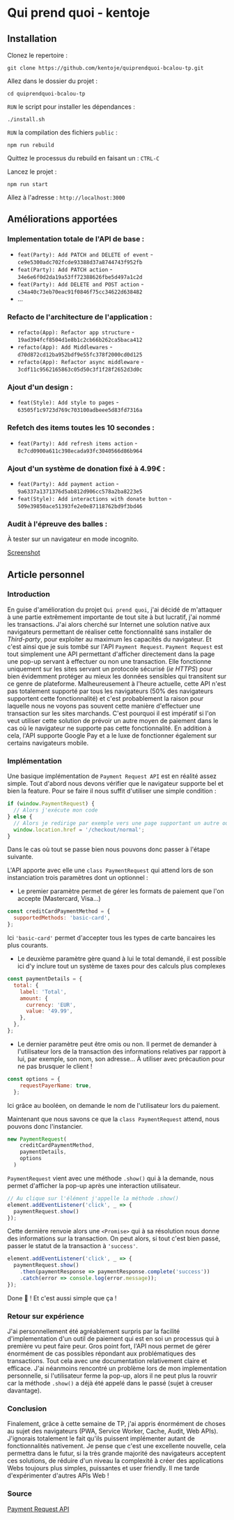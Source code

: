 # Qui prend quoi - kentoje

## Installation

Clonez le repertoire :
```shell
git clone https://github.com/kentoje/quiprendquoi-bcalou-tp.git
```

Allez dans le dossier du projet :
```shell
cd quiprendquoi-bcalou-tp
```

```RUN``` le script pour installer les dépendances :
```shell
./install.sh
```

```RUN``` la compilation des fichiers ```public``` :
```shell
npm run rebuild
```

Quittez le processus du rebuild en faisant un :
`CTRL-C`

Lancez le projet :
```shell
npm run start
```

Allez à l'adresse :
`http://localhost:3000`

## Améliorations apportées

### Implementation totale de l'API de base :
- `feat(Party): Add PATCH and DELETE of event` - `ce9e5300adc702fcde93388d37a8744743f952fb`
- `feat(Party): Add PATCH action` - `34e6e6f0d2da19a53ff72388626fbe5d497a1c2d`
- `feat(Party): Add DELETE and POST action` - `c34a40c73eb70eac91f0846f75cc34622d638482`
- ...

### Refacto de l'architecture de l'application :
- `refacto(App): Refactor app structure` - `19ad394fcf8504d1e8b1c2cb66b262ca5baca412`
- `refacto(App): Add Middlewares` - `d70d872cd12ba952bdf9e55fc378f2000cd0d125`
- `refacto(App): Refactor async middleware` - `3cdf11c9562165863c05d50c3f1f28f2652d3d0c`

### Ajout d'un design :
- `feat(Style): Add style to pages` - `63505f1c9723d769c703100adbeee5d83fd7316a`

### Refetch des items toutes les 10 secondes :
- `feat(Party): Add refresh items action` - `8c7cd0900a611c398ecada93fc3040566d86b964`

### Ajout d'un système de donation fixé à 4.99€ :
- `feat(Party): Add payment action` - `9a6337a1371376d5ab812d906cc578a2ba8223e5`
- `feat(Style): Add interactions with donate button` - `509e39850ace51393fe2e0e87118762bd9f3bd46`

### Audit à l'épreuve des balles :
À tester sur un navigateur en mode incognito.

[Screenshot](https://imgur.com/a/P4XzseZ)


## Article personnel

### Introduction
En guise d'amélioration du projet `Qui prend quoi`, j'ai décidé de m'attaquer à une partie extrêmement importante de tout site à but lucratif, j'ai nommé les transactions. J'ai alors cherché sur Internet une solution native aux navigateurs permettant de réaliser cette fonctionnalité sans installer de *Third-party*, pour exploiter au maximum les capacités du navigateur. Et c'est ainsi que je suis tombé sur l'API `Payment Request`.
`Payment Request` est tout simplement une API permettant d'afficher directement dans la page une pop-up servant à effectuer ou non une transaction. Elle fonctionne uniquement sur les sites servant un protocole sécurisé (*ie HTTPS*) pour bien évidemment protéger au mieux les données sensibles qui transitent sur ce genre de plateforme. Malheureusement à l'heure actuelle, cette API n'est pas totalement supporté par tous les navigateurs (50% des navigateurs supportent cette fonctionnalité) et c'est probablement la raison pour laquelle nous ne voyons pas souvent cette manière d'effectuer une transaction sur les sites marchands. C'est pourquoi il est impératif si l'on veut utiliser cette solution de prévoir un autre moyen de paiement dans le cas où le navigateur ne supporte pas cette fonctionnalité. En addition à cela, l'API supporte Google Pay et a le luxe de fonctionner également sur certains navigateurs mobile.

### Implémentation
Une basique implémentation de `Payment Request API` est en réalité assez simple. Tout d'abord nous devons vérifier que le navigateur supporte bel et bien la feature. Pour se faire il nous suffit d'utiliser une simple condition :

```javascript
if (window.PaymentRequest) {
  // Alors j'exécute mon code 
} else {
  // Alors je redirige par exemple vers une page supportant un autre outil
  window.location.href = '/checkout/normal';
}
``` 

Dans le cas où tout se passe bien nous pouvons donc passer à l'étape suivante.

L'API apporte avec elle une `class PaymentRequest` qui attend lors de son instanciation trois paramètres dont un optionnel :
- Le premier paramètre permet de gérer les formats de paiement que l'on accepte (Mastercard, Visa...)

```javascript
const creditCardPaymentMethod = {
  supportedMethods: 'basic-card',
};
```
Ici `'basic-card'` permet d'accepter tous les types de carte bancaires les plus courants.


- Le deuxième paramètre gère quand à lui le total demandé, il est possible ici d'y inclure tout un système de taxes pour des calculs plus complexes

```javascript
const paymentDetails = {
  total: {
    label: 'Total',
    amount: {
      currency: 'EUR',
      value: '49.99',
    },
  },
};
```


- Le dernier paramètre peut être omis ou non. Il permet de demander à l'utilisateur lors de la transaction des informations relatives par rapport à lui, par exemple, son nom, son adresse... À utiliser avec précaution pour ne pas brusquer le client !

```javascript
const options = {
    requestPayerName: true,
  };
```

Ici grâce au booléen, on demande le nom de l'utilisateur lors du paiement.


Maintenant que nous savons ce que la `class PaymentRequest` attend, nous pouvons donc l'instancier.

```javascript
new PaymentRequest(
    creditCardPaymentMethod,
    paymentDetails,
    options
  )
```

`PaymentRequest` vient avec une méthode `.show()` qui à la demande, nous permet d'afficher la pop-up après une interaction utilisateur.

```javascript
// Au clique sur l'élément j'appelle la méthode .show()
element.addEventListener('click', _ => {
  paymentRequest.show()
});
```


Cette dernière renvoie alors une `<Promise>` qui à sa résolution nous donne des informations sur la transaction. On peut alors, si tout c'est bien passé, passer le statut de la transaction à `'success'`.

```javascript
element.addEventListener('click', _ => {
  paymentRequest.show()
    .then(paymentResponse => paymentResponse.complete('success'))
    .catch(error => console.log(error.message));
});
```

Done 🎉 ! Et c'est aussi simple que ça !


### Retour sur expérience
J'ai personnellement été agréablement surpris par la facilité d'implementation d'un outil de paiement qui est en soi un processus qui à première vu peut faire peur.
Gros point fort, l'API nous permet de gérer énormément de cas possibles répondant aux problématiques des transactions. Tout cela avec une documentation relativement claire et efficace. J'ai néanmoins rencontré un problème lors de mon implementation personnelle, si l'utilisateur ferme la pop-up, alors il ne peut plus la rouvrir car la méthode `.show()` a déjà été appelé dans le passé (sujet à creuser davantage).

### Conclusion
Finalement, grâce à cette semaine de TP, j'ai appris énormément de choses au sujet des navigateurs (PWA, Service Worker, Cache, Audit, Web APIs). J'ignorais totalement le fait qu'ils puissent implémenter autant de fonctionnalités nativement. Je pense que c'est une excellente nouvelle, cela permettra dans le futur, si la très grande majorité des navigateurs acceptent ces solutions, de réduire d'un niveau la complexité à créer des applications Webs toujours plus simples, puissantes et user friendly. Il me tarde d'expérimenter d'autres APIs Web !

### Source
[Payment Request API](https://developers.google.com/web/fundamentals/payments/merchant-guide/deep-dive-into-payment-request)
